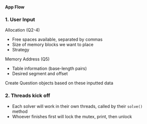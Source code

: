 __App Flow__

### 1. User Input

Allocation (Q2-4)
- Free spaces available, separated by commas  
- Size of memory blocks we want to place  
- Strategy

Memory Address (Q5)
- Table information (base-length pairs)
- Desired segment and offset

Create Question objects based on these inputted data

### 2. Threads kick off
- Each solver will work in their own threads, called by their `solve()` method
- Whoever finishes first will lock the mutex, print, then unlock
